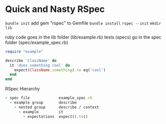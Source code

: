# Quick and Nasty RSpec

`bundle init`
add gem "rspec" to Gemfile
`bundle install`
`rspec --init`
`mkdir lib`

ruby code goes in the lib folder (lib/example.rb)
tests (specs) go in the spec folder (spec/example_spec.rb)

```Ruby
require "example"

describe 'ClassName' do
  it 'does something cool' do
    expect(ClassName.something).to eq('cool')
  end
end
```

RSpec Hierarchy

```Ruby
- spec file             example_spec.rb
  - example group       describe
    - nested group      describe / context
      - example         it
        - expectations  expect().to()
```
